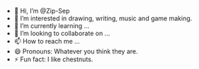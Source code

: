 - 👋 Hi, I’m @Zip-Sep
- 👀 I’m interested in drawing, writing, music and game making.
- 🌱 I’m currently learning ...
- 💞️ I’m looking to collaborate on ...
- 📫 How to reach me ...
- 😄 Pronouns: Whatever you think they are.
- ⚡ Fun fact: I like chestnuts.

<!---
Zip-Sep/Zip-Sep is a ✨ special ✨ repository because its `README.md` (this file) appears on your GitHub profile.
You can click the Preview link to take a look at your changes.
--->
